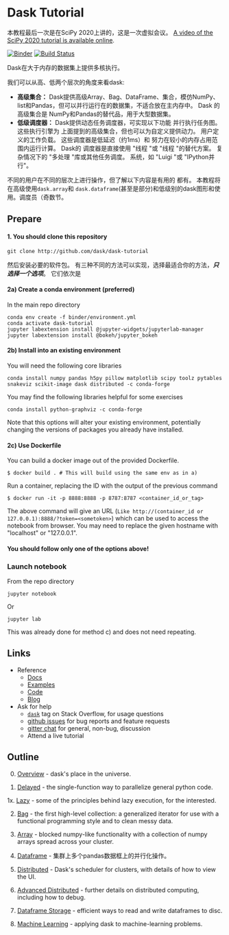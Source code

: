 # Dask Tutorial

本教程最后一次是在SciPy 2020上讲的，这是一次虚拟会议。
[A video of the SciPy 2020 tutorial is available online](https://www.youtube.com/watch?v=EybGGLbLipI).

[![Binder](https://mybinder.org/badge_logo.svg)](https://mybinder.org/v2/gh/dask/dask-tutorial/master?urlpath=lab)
[![Build Status](https://github.com/dask/dask-tutorial/workflows/CI/badge.svg)](https://github.com/dask/dask-tutorial/actions?query=workflow%3ACI)

Dask在大于内存的数据集上提供多核执行。

我们可以从高、低两个层次的角度来看dask:

* **高级集合：** Dask提供高级Array、Bag、DataFrame、集合，模仿NumPy、list和Pandas，但可以并行运行在的数据集，不适合放在主内存中。 Dask 的高级集合是   NumPy和Pandas的替代品，用于大型数据集。
* **低级调度器：** Dask提供动态任务调度器，可实现以下功能 并行执行任务图。 这些执行引擎为   上面提到的高级集合，但也可以为自定义提供动力。  用户定义的工作负载。 这些调度器是低延迟（约1ms）和   努力在较小的内存占用范围内运行计算。 Dask的   调度器是直接使用 "线程 "或 "线程 "的替代方案。  复杂情况下的 "多处理 "库或其他任务调度。 系统，如 "Luigi "或 "IPython并行"。

不同的用户在不同的层次上进行操作，但了解以下内容是有用的 都有。 本教程将在高级使用`dask.array`和 `dask.dataframe`(甚至是部分)和低级别的dask图形和使用。调度员（奇数节。

## Prepare

#### 1. You should clone this repository

    git clone http://github.com/dask/dask-tutorial

然后安装必要的软件包。
有三种不同的方法可以实现，选择最适合你的方法，***只选择一个选项***。
它们依次是

#### 2a) Create a conda environment (preferred)

In the main repo directory

    conda env create -f binder/environment.yml
    conda activate dask-tutorial
    jupyter labextension install @jupyter-widgets/jupyterlab-manager
    jupyter labextension install @bokeh/jupyter_bokeh

#### 2b) Install into an existing environment

You will need the following core libraries

    conda install numpy pandas h5py pillow matplotlib scipy toolz pytables snakeviz scikit-image dask distributed -c conda-forge

You may find the following libraries helpful for some exercises

    conda install python-graphviz -c conda-forge

Note that this options will alter your existing environment, potentially changing the versions of packages you already
have installed.

#### 2c) Use Dockerfile

You can build a docker image out of the provided Dockerfile.

    $ docker build . # This will build using the same env as in a)

Run a container, replacing the ID with the output of the previous command

    $ docker run -it -p 8888:8888 -p 8787:8787 <container_id_or_tag>

The above command will give an URL (`Like http://(container_id or 127.0.0.1):8888/?token=<sometoken>`) which
can be used to access the notebook from browser. You may need to replace the given hostname with "localhost" or
"127.0.0.1".

#### You should follow only one of the options above!

### Launch notebook

From the repo directory

    jupyter notebook

Or

    jupyter lab

This was already done for method c) and does not need repeating.

## Links

*  Reference
    *  [Docs](https://dask.org/)
    *  [Examples](https://examples.dask.org/)
    *  [Code](https://github.com/dask/dask/)
    *  [Blog](https://blog.dask.org/)
*  Ask for help
    *   [`dask`](http://stackoverflow.com/questions/tagged/dask) tag on Stack Overflow, for usage questions
    *   [github issues](https://github.com/dask/dask/issues/new) for bug reports and feature requests
    *   [gitter chat](https://gitter.im/dask/dask) for general, non-bug, discussion
    *   Attend a live tutorial

## Outline

0. [Overview](00_overview.ipynb) - dask's place in the universe.

1. [Delayed](01_dask.delayed.ipynb) - the single-function way to parallelize general python code.

1x. [Lazy](01x_lazy.ipynb) - some of the principles behind lazy execution, for the interested.

2. [Bag](02_bag.ipynb) - the first high-level collection: a generalized iterator for use
with a functional programming style and to clean messy data.

3. [Array](03_array.ipynb) - blocked numpy-like functionality with a collection of
numpy arrays spread across your cluster.

7. [Dataframe](04_dataframe.ipynb) - 集群上多个pandas数据框上的并行化操作。

5. [Distributed](05_distributed.ipynb) - Dask's scheduler for clusters, with details of
how to view the UI.

6. [Advanced Distributed](06_distributed_advanced.ipynb) - further details on distributed
computing, including how to debug.

7. [Dataframe Storage](07_dataframe_storage.ipynb) - efficient ways to read and write
dataframes to disc.

8. [Machine Learning](08_machine_learning.ipynb) - applying dask to machine-learning problems.
